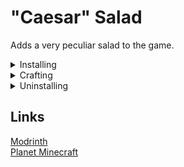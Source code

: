 # "Caesar" Salad
Adds a very peculiar salad to the game.

<details>
<summary>Installing</summary>
<ul>
<li>Place the resourcepack file in your resourcepacks folder</li>
<li>Place the datapack file in your world's datapacks folder</li>
</ul>
</details>
<details>
<summary>Crafting</summary>
<img src="media/craftingrecipe.png" alt="&#34;Caesar&#34; Salad crafting recipe">

<i>Leaves can be of any type</i>
</details>
<details>
<summary>Uninstalling</summary>
<ol>
<li>To remove traces of the pack, run <code>/function jmnotcaesarsalad:uninstall</code></li>
<li>Then you can safely remove the file from the datapacks folder.</li>
</ol>
</details>

## Links
[Modrinth](https://modrinth.com/datapack/joshs-more-foods)
<br>
[Planet Minecraft](https://www.planetminecraft.com/data-pack/josh-s-more-foods-20-new-recipes/)